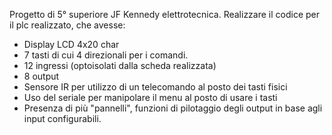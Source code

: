 Progetto di 5° superiore JF Kennedy elettrotecnica.
Realizzare il codice per il plc realizzato, che avesse:
- Display LCD 4x20 char
- 7 tasti di cui 4 direzionali per i comandi.
- 12 ingressi (optoisolati dalla scheda realizzata)
- 8 output
- Sensore IR per utilizzo di un telecomando al posto dei tasti fisici
- Uso del seriale per manipolare il menu al posto di usare i tasti
- Presenza di più "pannelli", funzioni di pilotaggio degli output in base agli input configurabili.
